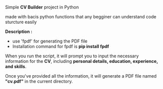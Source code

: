 Simple **CV Builder** project in Python

made with bacis python functions that any begginer can understand code sturcture easily

**Description :**
 - use 'fpdf' for generating the PDF file
 - Installation command for fpdf is **pip install fpdf**

When you run the script, it will prompt you to input the necessary information for the **CV**, including **personal details, education, experience, and skills**. 

Once you've provided all the information, it will generate a PDF file named **"cv.pdf"** in the current directory.
